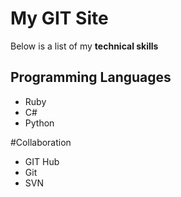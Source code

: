 # My GIT Site

Below is a list of my **technical skills**

## Programming Languages
- Ruby
- C#
- Python


#Collaboration
- GIT Hub
- Git
- SVN
